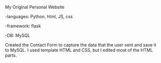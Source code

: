 My Original Personal Website

-languages: Python, html, JS, css

-framework: flask

-DB: MySQL

Created the Contact Form to capture the data that the user sent and save it to MySQL.
I used template HTML and CSS, but I edited most of the HTML parts.
